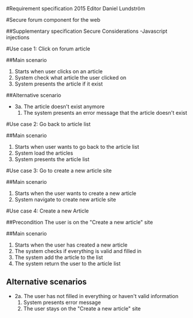 #Requirement specification 2015
Editor Daniel Lundström

#Secure forum component for the web

##Supplementary specification
Secure Considerations
-Javascript injections

#Use case 1: Click on forum article

##Main scenario
1. Starts when user clicks on an article
2. System check what article the user clicked on
3. System presents the article if it exist

##Alternative scenario
- 3a. The article doesn't exist anymore
  1. The system presents an error message that the article doesn't exist

#Use case 2: Go back to article list

##Main scenario
1. Starts when user wants to go back to the article list
2. System load the articles
3. System presents the article list

#Use case 3: Go to create a new article site

##Main scenario
1. Starts when the user wants to create a new article
2. System navigate to create new article site

#Use case 4: Create a new Article

##Precondition
The user is on the "Create a new article" site

##Main scenario
1. Starts when the user has created a new article
2. The system checks if everything is valid and filled in
3. The system add the article to the list
4. The system return the user to the article list

## Alternative scenarios
- 2a. The user has not filled in everything or haven't valid information
    1. System presents error message
    2. The user stays on the "Create a new article" site